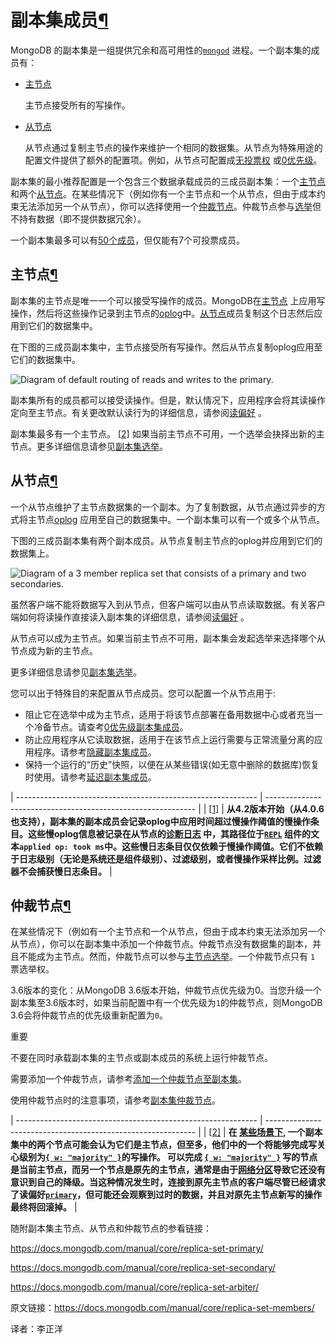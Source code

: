 # 副本集成员[¶](https://docs.mongodb.com/manual/core/replica-set-members/#replica-set-members)


MongoDB 的副本集是一组提供冗余和高可用性的[`mongod`](https://docs.mongodb.com/manual/reference/program/mongod/#bin.mongod) 进程。一个副本集的成员有：

- [主节点](https://docs.mongodb.com/manual/core/replica-set-members/#replica-set-primary-member)

  主节点接受所有的写操作。

- [从节点](https://docs.mongodb.com/manual/core/replica-set-members/#replica-set-secondary-members)

  从节点通过复制主节点的操作来维护一个相同的数据集。从节点为特殊用途的配置文件提供了额外的配置项。例如，从节点可配置成[无投票权](https://docs.mongodb.com/manual/core/replica-set-elections/#replica-set-non-voting-members) 或[0优先级](https://docs.mongodb.com/manual/core/replica-set-priority-0-member/#replica-set-secondary-only-members)。


副本集的最小推荐配置是一个包含三个数据承载成员的三成员副本集：一个[主节点](https://docs.mongodb.com/manual/core/replica-set-members/#replica-set-primary-member) 和两个[从节点](https://docs.mongodb.com/manual/core/replica-set-members/#replica-set-secondary-members)。在某些情况下（例如你有一个主节点和一个从节点，但由于成本约束无法添加另一个从节点），你可以选择使用一个[仲裁节点](https://docs.mongodb.com/manual/core/replica-set-members/#replica-set-arbiters)。仲裁节点参与[选举](https://docs.mongodb.com/manual/core/replica-set-elections/#replica-set-elections)但不持有数据（即不提供数据冗余）。

一个副本集最多可以有[50个成员](https://docs.mongodb.com/manual/release-notes/3.0/#replica-sets-max-members)，但仅能有7个可投票成员。



## 主节点[¶](https://docs.mongodb.com/manual/core/replica-set-members/#primary)


副本集的主节点是唯一一个可以接受写操作的成员。MongoDB在[主节点](https://docs.mongodb.com/manual/core/replica-set-members/#replica-set-primary-member) 上应用写操作，然后将这些操作记录到主节点的[oplog](https://docs.mongodb.com/manual/core/replica-set-oplog/)中。[从节点](https://docs.mongodb.com/manual/core/replica-set-members/#replica-set-secondary-members)成员复制这个日志然后应用到它们的数据集中。


在下图的三成员副本集中，主节点接受所有写操作。然后从节点复制oplog应用至它们的数据集中。

![Diagram of default routing of reads and writes to the primary.](https://docs.mongodb.com/manual/_images/replica-set-read-write-operations-primary.bakedsvg.svg)


副本集所有的成员都可以接受读操作。但是，默认情况下，应用程序会将其读操作定向至主节点。有关更改默认读行为的详细信息，请参阅[读偏好](https://docs.mongodb.com/manual/core/read-preference/) 。


副本集最多有一个主节点。 [[2\]](https://docs.mongodb.com/manual/core/replica-set-members/#edge-cases-2-primaries) 如果当前主节点不可用，一个选举会抉择出新的主节点。更多详细信息请参见[副本集选举](https://docs.mongodb.com/manual/core/replica-set-elections/)。



## 从节点[¶](https://docs.mongodb.com/manual/core/replica-set-members/#secondaries)


一个从节点维护了主节点数据集的一个副本。为了复制数据，从节点通过异步的方式将主节点[oplog](https://docs.mongodb.com/manual/core/replica-set-oplog/) 应用至自己的数据集中。一个副本集可以有一个或多个从节点。


下图的三成员副本集有两个副本成员。从节点复制主节点的oplog并应用到它们的数据集上。

![Diagram of a 3 member replica set that consists of a primary and two secondaries.](https://docs.mongodb.com/manual/_images/replica-set-primary-with-two-secondaries.bakedsvg.svg)


虽然客户端不能将数据写入到从节点，但客户端可以由从节点读取数据。有关客户端如何将读操作直接读入副本集的详细信息，请参阅[读偏好](https://docs.mongodb.com/manual/core/read-preference/) 。


从节点可以成为主节点。如果当前主节点不可用，副本集会发起选举来选择哪个从节点成为新的主节点。

更多详细信息请参见[副本集选举](https://docs.mongodb.com/manual/core/replica-set-elections/)。

您可以出于特殊目的来配置从节点成员。您可以配置一个从节点用于:

- 阻止它在选举中成为主节点，适用于将该节点部署在备用数据中心或者充当一个冷备节点。请查考[0优先级副本集成员](https://docs.mongodb.com/manual/core/replica-set-priority-0-member/)。
- 防止应用程序从它读取数据，适用于在该节点上运行需要与正常流量分离的应用程序。请参考[隐藏副本集成员](https://docs.mongodb.com/manual/core/replica-set-hidden-member/)。
- 保持一个运行的“历史”快照，以便在从某些错误(如无意中删除的数据库)恢复时使用。请参考[延迟副本集成员](https://docs.mongodb.com/manual/core/replica-set-delayed-member/)。

| ------------------------------------------------------------ | ------------------------------------------------------------ |
| [[1\]](https://docs.mongodb.com/manual/core/replica-set-members/#id2) | **从4.2版本开始（从4.0.6也支持），副本集的副本成员会记录oplog中应用时间超过慢操作阈值的慢操作条目。这些慢oplog信息被记录在从节点的[诊断日志](https://docs.mongodb.com/manual/reference/program/mongod/#cmdoption-mongod-logpath) 中，其路径位于[`REPL`](https://docs.mongodb.com/manual/reference/log-messages/#REPL) 组件的文本`applied op: took ms`中。这些慢日志条目仅仅依赖于慢操作阈值。它们不依赖于日志级别（无论是系统还是组件级别）、过滤级别，或者慢操作采样比例。过滤器不会捕获慢日志条目。** |


## 仲裁节点[¶](https://docs.mongodb.com/manual/core/replica-set-members/#arbiter)


在某些情况下（例如有一个主节点和一个从节点，但由于成本约束无法添加另一个从节点），你可以在副本集中添加一个仲裁节点。仲裁节点没有数据集的副本，并且不能成为主节点。然而，仲裁节点可以参与[主节点选举](https://docs.mongodb.com/manual/core/replica-set-elections/#replica-set-elections)。一个仲裁节点只有 `1` 票选举权。


3.6版本的变化：从MongoDB 3.6版本开始，仲裁节点优先级为0。当您升级一个副本集至3.6版本时，如果当前配置中有一个优先级为`1`的仲裁节点，则MongoDB 3.6会将仲裁节点的优先级重新配置为`0`。

重要

不要在同时承载副本集的主节点或副本成员的系统上运行仲裁节点。

需要添加一个仲裁节点，请参考[添加一个仲裁节点至副本集](https://docs.mongodb.com/manual/tutorial/add-replica-set-arbiter/)。

使用仲裁节点时的注意事项，请参考[副本集仲裁节点](https://docs.mongodb.com/manual/core/replica-set-arbiter/)。


| ------------------------------------------------------------ | ------------------------------------------------------------ |
| [[2\]](https://docs.mongodb.com/manual/core/replica-set-members/#id1) | **在 [某些场景下](https://docs.mongodb.com/manual/core/read-preference-use-cases/#edge-cases), 一个副本集中的两个节点可能会认为它们是主节点，但至多，他们中的一个将能够完成写关心级别为[`{ w: "majority" }`](https://docs.mongodb.com/manual/reference/write-concern/#writeconcern."majority")的写操作。 可以完成 [`{ w: "majority" }`](https://docs.mongodb.com/manual/reference/write-concern/#writeconcern."majority") 写的节点是当前主节点，而另一个节点是原先的主节点，通常是由于[网络分区](https://docs.mongodb.com/manual/reference/glossary/#term-network-partition)导致它还没有意识到自己的降级。当这种情况发生时，连接到原先主节点的客户端尽管已经请求了读偏好[`primary`](https://docs.mongodb.com/manual/core/read-preference/#primary)，但可能还会观察到过时的数据，并且对原先主节点新写的操作最终将回滚掉。** |

随附副本集主节点、从节点和仲裁节点的参看链接：

https://docs.mongodb.com/manual/core/replica-set-primary/

https://docs.mongodb.com/manual/core/replica-set-secondary/

https://docs.mongodb.com/manual/core/replica-set-arbiter/



原文链接：https://docs.mongodb.com/manual/core/replica-set-members/

译者：李正洋

